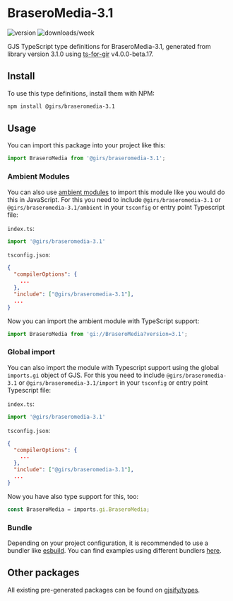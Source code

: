 
# BraseroMedia-3.1

![version](https://img.shields.io/npm/v/@girs/braseromedia-3.1)
![downloads/week](https://img.shields.io/npm/dw/@girs/braseromedia-3.1)


GJS TypeScript type definitions for BraseroMedia-3.1, generated from library version 3.1.0 using [ts-for-gir](https://github.com/gjsify/ts-for-gir) v4.0.0-beta.17.


## Install

To use this type definitions, install them with NPM:
```bash
npm install @girs/braseromedia-3.1
```

## Usage

You can import this package into your project like this:
```ts
import BraseroMedia from '@girs/braseromedia-3.1';
```

### Ambient Modules

You can also use [ambient modules](https://github.com/gjsify/ts-for-gir/tree/main/packages/cli#ambient-modules) to import this module like you would do this in JavaScript.
For this you need to include `@girs/braseromedia-3.1` or `@girs/braseromedia-3.1/ambient` in your `tsconfig` or entry point Typescript file:

`index.ts`:
```ts
import '@girs/braseromedia-3.1'
```

`tsconfig.json`:
```json
{
  "compilerOptions": {
    ...
  },
  "include": ["@girs/braseromedia-3.1"],
  ...
}
```

Now you can import the ambient module with TypeScript support: 

```ts
import BraseroMedia from 'gi://BraseroMedia?version=3.1';
```

### Global import

You can also import the module with Typescript support using the global `imports.gi` object of GJS.
For this you need to include `@girs/braseromedia-3.1` or `@girs/braseromedia-3.1/import` in your `tsconfig` or entry point Typescript file:

`index.ts`:
```ts
import '@girs/braseromedia-3.1'
```

`tsconfig.json`:
```json
{
  "compilerOptions": {
    ...
  },
  "include": ["@girs/braseromedia-3.1"],
  ...
}
```

Now you have also type support for this, too:

```ts
const BraseroMedia = imports.gi.BraseroMedia;
```

### Bundle

Depending on your project configuration, it is recommended to use a bundler like [esbuild](https://esbuild.github.io/). You can find examples using different bundlers [here](https://github.com/gjsify/ts-for-gir/tree/main/examples).

## Other packages

All existing pre-generated packages can be found on [gjsify/types](https://github.com/gjsify/types).

